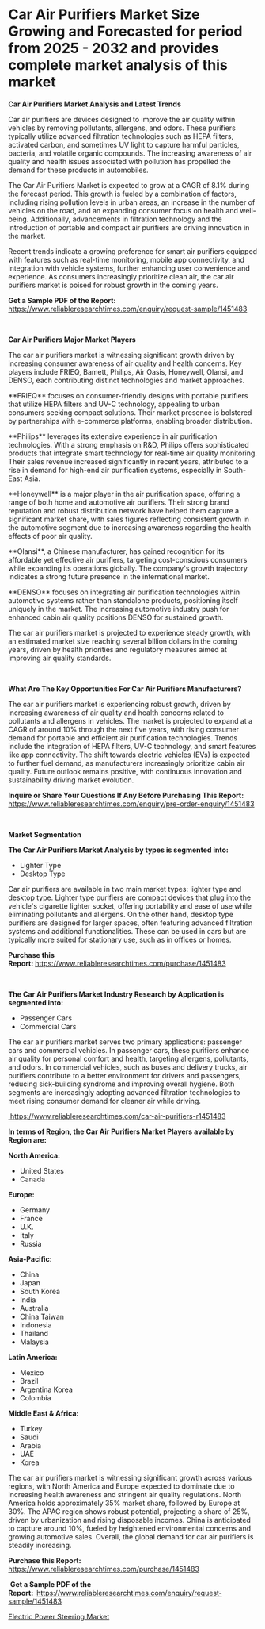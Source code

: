 <p><h1>Car Air Purifiers Market Size Growing and Forecasted for period from 2025 - 2032 and provides complete market analysis of this market</h1></p><p><strong>Car Air Purifiers Market Analysis and Latest Trends</strong></p>
<p><p>Car air purifiers are devices designed to improve the air quality within vehicles by removing pollutants, allergens, and odors. These purifiers typically utilize advanced filtration technologies such as HEPA filters, activated carbon, and sometimes UV light to capture harmful particles, bacteria, and volatile organic compounds. The increasing awareness of air quality and health issues associated with pollution has propelled the demand for these products in automobiles.</p><p>The Car Air Purifiers Market is expected to grow at a CAGR of 8.1% during the forecast period. This growth is fueled by a combination of factors, including rising pollution levels in urban areas, an increase in the number of vehicles on the road, and an expanding consumer focus on health and well-being. Additionally, advancements in filtration technology and the introduction of portable and compact air purifiers are driving innovation in the market. </p><p>Recent trends indicate a growing preference for smart air purifiers equipped with features such as real-time monitoring, mobile app connectivity, and integration with vehicle systems, further enhancing user convenience and experience. As consumers increasingly prioritize clean air, the car air purifiers market is poised for robust growth in the coming years.</p></p>
<p><strong>Get a Sample PDF of the Report:&nbsp;</strong> <a href="https://www.reliableresearchtimes.com/enquiry/request-sample/1451483?utm_campaign=2513&utm_medium=2&utm_source=Github&utm_content=ia&utm_term=17022025&utm_id=car-air-purifiers">https://www.reliableresearchtimes.com/enquiry/request-sample/1451483</a></p>
<p>&nbsp;</p>
<p><strong>Car Air Purifiers Major Market Players</strong></p>
<p><p>The car air purifiers market is witnessing significant growth driven by increasing consumer awareness of air quality and health concerns. Key players include FRIEQ, Bamett, Philips, Air Oasis, Honeywell, Olansi, and DENSO, each contributing distinct technologies and market approaches.</p><p>**FRIEQ** focuses on consumer-friendly designs with portable purifiers that utilize HEPA filters and UV-C technology, appealing to urban consumers seeking compact solutions. Their market presence is bolstered by partnerships with e-commerce platforms, enabling broader distribution.</p><p>**Philips** leverages its extensive experience in air purification technologies. With a strong emphasis on R&D, Philips offers sophisticated products that integrate smart technology for real-time air quality monitoring. Their sales revenue increased significantly in recent years, attributed to a rise in demand for high-end air purification systems, especially in South-East Asia.</p><p>**Honeywell** is a major player in the air purification space, offering a range of both home and automotive air purifiers. Their strong brand reputation and robust distribution network have helped them capture a significant market share, with sales figures reflecting consistent growth in the automotive segment due to increasing awareness regarding the health effects of poor air quality.</p><p>**Olansi**, a Chinese manufacturer, has gained recognition for its affordable yet effective air purifiers, targeting cost-conscious consumers while expanding its operations globally. The company's growth trajectory indicates a strong future presence in the international market.</p><p>**DENSO** focuses on integrating air purification technologies within automotive systems rather than standalone products, positioning itself uniquely in the market. The increasing automotive industry push for enhanced cabin air quality positions DENSO for sustained growth.</p><p>The car air purifiers market is projected to experience steady growth, with an estimated market size reaching several billion dollars in the coming years, driven by health priorities and regulatory measures aimed at improving air quality standards.</p></p>
<p>&nbsp;</p>
<p><strong>What Are The Key Opportunities For Car Air Purifiers Manufacturers?</strong></p>
<p><p>The car air purifiers market is experiencing robust growth, driven by increasing awareness of air quality and health concerns related to pollutants and allergens in vehicles. The market is projected to expand at a CAGR of around 10% through the next five years, with rising consumer demand for portable and efficient air purification technologies. Trends include the integration of HEPA filters, UV-C technology, and smart features like app connectivity. The shift towards electric vehicles (EVs) is expected to further fuel demand, as manufacturers increasingly prioritize cabin air quality. Future outlook remains positive, with continuous innovation and sustainability driving market evolution.</p></p>
<p><strong>Inquire or Share Your Questions If Any Before Purchasing This Report:</strong> <a href="https://www.reliableresearchtimes.com/enquiry/pre-order-enquiry/1451483?utm_campaign=2513&utm_medium=2&utm_source=Github&utm_content=ia&utm_term=17022025&utm_id=car-air-purifiers">https://www.reliableresearchtimes.com/enquiry/pre-order-enquiry/1451483</a></p>
<p>&nbsp;</p>
<p><strong>Market Segmentation</strong></p>
<p><strong>The Car Air Purifiers Market Analysis by types is segmented into:</strong></p>
<p><ul><li>Lighter Type</li><li>Desktop Type</li></ul></p>
<p><p>Car air purifiers are available in two main market types: lighter type and desktop type. Lighter type purifiers are compact devices that plug into the vehicle's cigarette lighter socket, offering portability and ease of use while eliminating pollutants and allergens. On the other hand, desktop type purifiers are designed for larger spaces, often featuring advanced filtration systems and additional functionalities. These can be used in cars but are typically more suited for stationary use, such as in offices or homes.</p></p>
<p><strong>Purchase this Report:&nbsp;</strong><a href="https://www.reliableresearchtimes.com/purchase/1451483?utm_campaign=2513&utm_medium=2&utm_source=Github&utm_content=ia&utm_term=17022025&utm_id=car-air-purifiers">https://www.reliableresearchtimes.com/purchase/1451483</a></p>
<p>&nbsp;</p>
<p><strong>The Car Air Purifiers Market Industry Research by Application is segmented into:</strong></p>
<p><ul><li>Passenger Cars</li><li>Commercial Cars</li></ul></p>
<p><p>The car air purifiers market serves two primary applications: passenger cars and commercial vehicles. In passenger cars, these purifiers enhance air quality for personal comfort and health, targeting allergens, pollutants, and odors. In commercial vehicles, such as buses and delivery trucks, air purifiers contribute to a better environment for drivers and passengers, reducing sick-building syndrome and improving overall hygiene. Both segments are increasingly adopting advanced filtration technologies to meet rising consumer demand for cleaner air while driving.</p></p>
<p><a href="https://www.reliableresearchtimes.com/car-air-purifiers-r1451483?utm_campaign=2513&utm_medium=2&utm_source=Github&utm_content=ia&utm_term=17022025&utm_id=car-air-purifiers">&nbsp;https://www.reliableresearchtimes.com/car-air-purifiers-r1451483</a></p>
<p><strong>In terms of Region, the Car Air Purifiers Market Players available by Region are:</strong></p>
<p>
    <p> <strong> North America: </strong>
        <ul>
            <li>United States</li>
            <li>Canada</li>
        </ul>
        </p> 
    <p> <strong> Europe: </strong>
        <ul>
            <li>Germany</li>
            <li>France</li>
            <li>U.K.</li>
            <li>Italy</li>
            <li>Russia</li>
        </ul>
        </p> 
    <p> <strong> Asia-Pacific: </strong>
        <ul>
            <li>China</li>
            <li>Japan</li>
            <li>South Korea</li>
            <li>India</li>
            <li>Australia</li>
            <li>China Taiwan</li>
            <li>Indonesia</li>
            <li>Thailand</li>
            <li>Malaysia</li>
        </ul>
        </p> 
    <p> <strong> Latin America: </strong>
        <ul>
            <li>Mexico</li>
            <li>Brazil</li>
            <li>Argentina Korea</li>
            <li>Colombia</li>
        </ul>
        </p> 
    <p> <strong> Middle East & Africa: </strong>
        <ul>
            <li>Turkey</li>
            <li>Saudi</li>
            <li>Arabia</li>
            <li>UAE</li>
            <li>Korea</li>
        </ul>
    </p>
    </p>
<p><p>The car air purifiers market is witnessing significant growth across various regions, with North America and Europe expected to dominate due to increasing health awareness and stringent air quality regulations. North America holds approximately 35% market share, followed by Europe at 30%. The APAC region shows robust potential, projecting a share of 25%, driven by urbanization and rising disposable incomes. China is anticipated to capture around 10%, fueled by heightened environmental concerns and growing automotive sales. Overall, the global demand for car air purifiers is steadily increasing.</p></p>
<p><strong>Purchase this Report: </strong><a href="https://www.reliableresearchtimes.com/purchase/1451483?utm_campaign=2513&utm_medium=2&utm_source=Github&utm_content=ia&utm_term=17022025&utm_id=car-air-purifiers">https://www.reliableresearchtimes.com/purchase/1451483</a></p>
<p>&nbsp;<strong>Get a Sample PDF of the Report:&nbsp;&nbsp;</strong><a href="https://www.reliableresearchtimes.com/enquiry/request-sample/1451483?utm_campaign=2513&utm_medium=2&utm_source=Github&utm_content=ia&utm_term=17022025&utm_id=car-air-purifiers">https://www.reliableresearchtimes.com/enquiry/request-sample/1451483</a></p>
<p><strong></strong></p>
<p><p><a href="https://github.com/ramraomeyie/Market-Research-Report-List-1/blob/main/electric-power-steering-market.md?utm_campaign=2513&utm_medium=2&utm_source=Github&utm_content=ia&utm_term=17022025&utm_id=car-air-purifiers">Electric Power Steering Market</a></p></p>